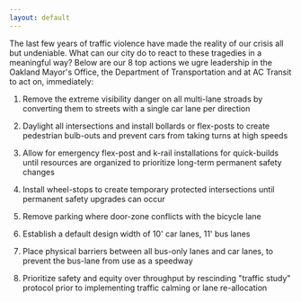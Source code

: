 ```yaml
---
layout: default
---
```


<!-- HTML !-->

The last few years of traffic violence have made the reality of our crisis all but undeniable. What can our city do to react to these tragedies in a meaningful way? Below are our 8 top actions we ugre leadership in the Oakland Mayor's Office, the Department of Transportation and at AC Transit to act on, immediately:

1. Remove the extreme visibility danger on all multi-lane stroads by converting them to streets with a single car lane per direction

2. Daylight all intersections and install bollards or flex-posts to create pedestrian bulb-outs and prevent cars from taking turns at high speeds

3. Allow for emergency flex-post and k-rail installations for quick-builds until resources are organized to prioritize long-term permanent safety changes

4. Install wheel-stops to create temporary protected intersections until permanent safety upgrades can occur

5. Remove parking where door-zone conflicts with the bicycle lane

6. Establish a default design width of 10' car lanes, 11' bus lanes

7. Place physical barriers between all bus-only lanes and car lanes, to prevent the bus-lane from use as a speedway

8. Prioritize safety and equity over throughput by rescinding "traffic study" protocol prior to implementing traffic calming or lane re-allocation
